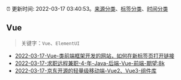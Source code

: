 :alarm_clock: 更新时间: 2022-03-17 03:40:53。[来源分类](../README.md)、[标签分类](../TAGS.md)、[时间分类](../TIMELINE.md)

## Vue


> 关键字：`Vue`、`ElementUI`



- [2022-03-17-Vue-类前端框架开发的网站，如何在新标签页打开链接](https://www.v2ex.com/t/840945) 
- [2022-03-17-求职远程兼职-4-年-Java-后端-Vue-前端-期望:8k](https://www.v2ex.com/t/840928) 
- [2022-03-17-京东开源的轻量级移动端-Vue2、Vue3-组件库](https://toutiao.io/k/8rp1seo) 